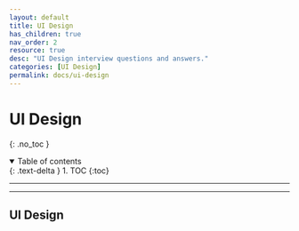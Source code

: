 ```yaml
---
layout: default
title: UI Design
has_children: true
nav_order: 2
resource: true
desc: "UI Design interview questions and answers."
categories: [UI Design]
permalink: docs/ui-design
---
```


# UI Design
{: .no_toc }

<details open markdown="block">
  <summary>
    Table of contents
  </summary>
  {: .text-delta }
1. TOC
{:toc}
</details>

---

 
---

## UI Design